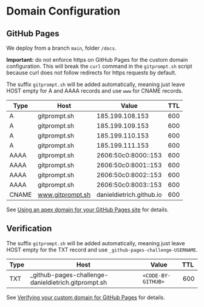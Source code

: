 # Domain Configuration

## GitHub Pages

We deploy from a branch `main`, folder `/docs`.

**Important:** do not enforce https on GitHub Pages for the custom domain configuration. This will break the `curl` command in the `gitprompt.sh` script because curl does not follow redirects for https requests by default.

The suffix `gitprompt.sh` will be added automatically, meaning just leave HOST empty for A and AAAA records and use `www` for CNAME records.

| Type  | Host | Value | TTL |
| ----- | ---- | ----- | --- |
| A | gitprompt.sh | 185.199.108.153 | 600 |
| A | gitprompt.sh | 185.199.109.153 | 600 |
| A | gitprompt.sh | 185.199.110.153 | 600 |
| A | gitprompt.sh | 185.199.111.153 | 600 |
| AAAA | gitprompt.sh | 2606:50c0:8000::153 | 600 |
| AAAA | gitprompt.sh | 2606:50c0:8001::153 | 600 |
| AAAA | gitprompt.sh | 2606:50c0:8002::153 | 600 |
| AAAA | gitprompt.sh | 2606:50c0:8003::153 | 600 |
| CNAME | www.gitprompt.sh | danieldietrich.github.io | 600 |

See [Using an apex domain for your GitHub Pages site](https://docs.github.com/en/pages/configuring-a-custom-domain-for-your-github-pages-site/about-custom-domains-and-github-pages#using-an-apex-domain-for-your-github-pages-site) for details.

## Verification

The suffix `gitprompt.sh` will be added automatically, meaning just leave HOST empty for the TXT record and use `_github-pages-challenge-USERNAME`.

| Type  | Host | Value | TTL |
| ----- | ---- | ----- | --- |
| TXT | _github-pages-challenge-danieldietrich.gitprompt.sh | `<CODE-BY-GITHUB>` | 600 |

See [Verifying your custom domain for GitHub Pages](https://docs.github.com/en/pages/configuring-a-custom-domain-for-your-github-pages-site/verifying-your-custom-domain-for-github-pages) for details.
